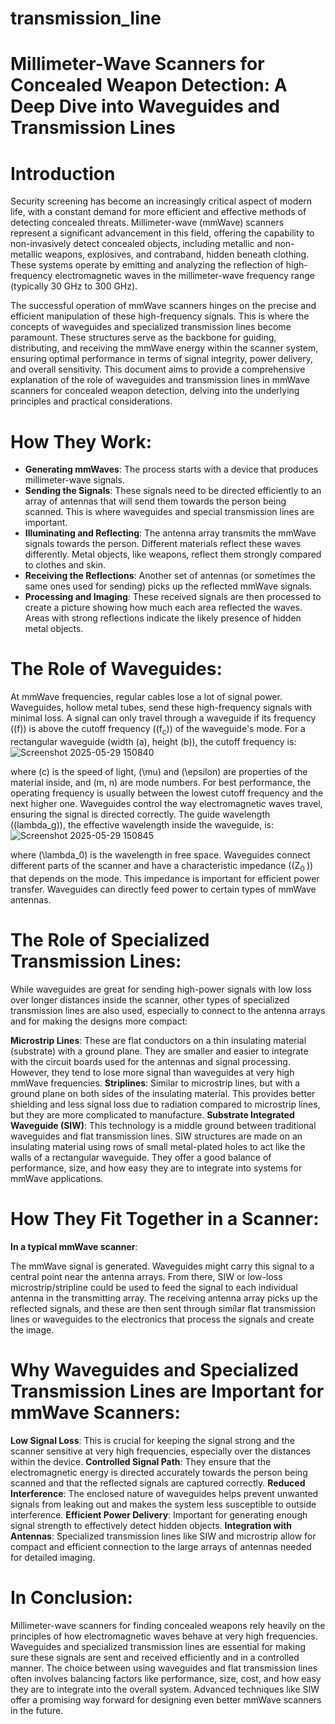 # transmission_line
# Millimeter-Wave Scanners for Concealed Weapon Detection: A Deep Dive into Waveguides and Transmission Lines
# Introduction
Security screening has become an increasingly critical aspect of modern life, with a constant demand for more efficient and effective methods of detecting concealed threats. Millimeter-wave (mmWave) scanners represent a significant advancement in this field, offering the capability to non-invasively detect concealed objects, including metallic and non-metallic weapons, explosives, and contraband, hidden beneath clothing. These systems operate by emitting and analyzing the reflection of high-frequency electromagnetic waves in the millimeter-wave frequency range (typically 30 GHz to 300 GHz).

The successful operation of mmWave scanners hinges on the precise and efficient manipulation of these high-frequency signals. This is where the concepts of waveguides and specialized transmission lines become paramount. These structures serve as the backbone for guiding, distributing, and receiving the mmWave energy within the scanner system, ensuring optimal performance in terms of signal integrity, power delivery, and overall sensitivity. This document aims to provide a comprehensive explanation of the role of waveguides and transmission lines in mmWave scanners for concealed weapon detection, delving into the underlying principles and practical considerations.



# How They Work:

* **Generating mmWaves**: The process starts with a device that produces millimeter-wave signals.
* **Sending the Signals**: These signals need to be directed efficiently to an array of antennas that will send them towards the person being scanned. This is where waveguides and special transmission lines are important.
* **Illuminating and Reflecting**: The antenna array transmits the mmWave signals towards the person. Different materials reflect these waves differently. Metal objects, like weapons, reflect them strongly compared to clothes and skin.
* **Receiving the Reflections**: Another set of antennas (or sometimes the same ones used for sending) picks up the reflected mmWave signals.
* **Processing and Imaging**: These received signals are then processed to create a picture showing how much each area reflected the waves. Areas with strong reflections indicate the likely presence of hidden metal objects.

# The Role of Waveguides:

At mmWave frequencies, regular cables lose a lot of signal power. Waveguides, hollow metal tubes, send these high-frequency signals with minimal loss. A signal can only travel through a waveguide if its frequency ((f)) is above the cutoff frequency ((f<sub>c</sub>)) of the waveguide's mode. For a rectangular waveguide (width (a), height (b)), the cutoff frequency is:
![Screenshot 2025-05-29 150840](https://github.com/user-attachments/assets/27246285-b40b-4a35-92b3-8cb10cadce0b)

where (c) is the speed of light, (\mu) and (\epsilon) are properties of the material inside, and (m, n) are mode numbers. For best performance, the operating frequency is usually between the lowest cutoff frequency and the next higher one.
Waveguides control the way electromagnetic waves travel, ensuring the signal is directed correctly. The guide wavelength ((lambda_g)), the effective wavelength inside the waveguide, is:
![Screenshot 2025-05-29 150845](https://github.com/user-attachments/assets/bcb14653-1fb7-4f73-9c46-5c657cc535e1)

where (\lambda_0) is the wavelength in free space.
Waveguides connect different parts of the scanner and have a characteristic impedance ((Z<sub>0 </sub>)) that depends on the mode. This impedance is important for efficient power transfer.
Waveguides can directly feed power to certain types of mmWave antennas.



# The Role of Specialized Transmission Lines:

While waveguides are great for sending high-power signals with low loss over longer distances inside the scanner, other types of specialized transmission lines are also used, especially to connect to the antenna arrays and for making the designs more compact:

**Microstrip Lines**: These are flat conductors on a thin insulating material (substrate) with a ground plane. They are smaller and easier to integrate with the circuit boards used for the antennas and signal processing. However, they tend to lose more signal than waveguides at very high mmWave frequencies.
**Striplines**: Similar to microstrip lines, but with a ground plane on both sides of the insulating material. This provides better shielding and less signal loss due to radiation compared to microstrip lines, but they are more complicated to manufacture.
**Substrate Integrated Waveguide (SIW)**: This technology is a middle ground between traditional waveguides and flat transmission lines. SIW structures are made on an insulating material using rows of small metal-plated holes to act like the walls of a rectangular waveguide. They offer a good balance of performance, size, and how easy they are to integrate into systems for mmWave applications.

# How They Fit Together in a Scanner:

**In a typical mmWave scanner**:

The mmWave signal is generated.
Waveguides might carry this signal to a central point near the antenna arrays.
From there, SIW or low-loss microstrip/stripline could be used to feed the signal to each individual antenna in the transmitting array.
The receiving antenna array picks up the reflected signals, and these are then sent through similar flat transmission lines or waveguides to the electronics that process the signals and create the image.

# Why Waveguides and Specialized Transmission Lines are Important for mmWave Scanners:

**Low Signal Loss**: This is crucial for keeping the signal strong and the scanner sensitive at very high frequencies, especially over the distances within the device.
**Controlled Signal Path**: They ensure that the electromagnetic energy is directed accurately towards the person being scanned and that the reflected signals are captured correctly.
**Reduced Interference**: The enclosed nature of waveguides helps prevent unwanted signals from leaking out and makes the system less susceptible to outside interference.
**Efficient Power Delivery**: Important for generating enough signal strength to effectively detect hidden objects.
**Integration with Antennas**: Specialized transmission lines like SIW and microstrip allow for compact and efficient connection to the large arrays of antennas needed for detailed imaging.

# In Conclusion:

Millimeter-wave scanners for finding concealed weapons rely heavily on the principles of how electromagnetic waves behave at very high frequencies. Waveguides and specialized transmission lines are essential for making sure these signals are sent and received efficiently and in a controlled manner. The choice between using waveguides and flat transmission lines often involves balancing factors like performance, size, cost, and how easy they are to integrate into the overall system. Advanced techniques like SIW offer a promising way forward for designing even better mmWave scanners in the future.





